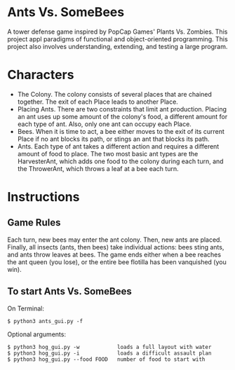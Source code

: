 # Ants Vs. SomeBees
A tower defense game inspired by PopCap Games' Plants Vs. Zombies. This project appl paradigms of functional and object-oriented programming. This project also involves understanding, extending, and testing a large program.

# Characters

* The Colony. The colony consists of several places that are chained together. The exit of each Place leads to another Place.
* Placing Ants. There are two constraints that limit ant production. Placing an ant uses up some amount of the colony's food, a different amount for each type of ant. Also, only one ant can occupy each Place.
* Bees. When it is time to act, a bee either moves to the exit of its current Place if no ant blocks its path, or stings an ant that blocks its path.
* Ants. Each type of ant takes a different action and requires a different amount of food to place. The two most basic ant types are the HarvesterAnt, which adds one food to the colony during each turn, and the ThrowerAnt, which throws a leaf at a bee each turn.

# Instructions

## Game Rules

Each turn, new bees may enter the ant colony. Then, new ants are placed. Finally, all insects (ants, then bees) take individual actions: bees sting ants, and ants throw leaves at bees. The game ends either when a bee reaches the ant queen (you lose), or the entire bee flotilla has been vanquished (you win).

## To start Ants Vs. SomeBees
On Terminal:
```
$ python3 ants_gui.py -f
```

Optional arguments:
```
$ python3 hog_gui.py -w            loads a full layout with water
$ python3 hog_gui.py -i            loads a difficult assault plan
$ python3 hog_gui.py --food FOOD   number of food to start with
```